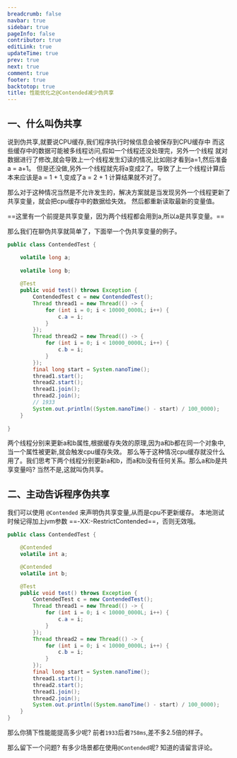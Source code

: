 ```yaml
---
breadcrumb: false
navbar: true
sidebar: true
pageInfo: false
contributor: true
editLink: true
updateTime: true
prev: true
next: true
comment: true
footer: true
backtotop: true
title: 性能优化之@Contended减少伪共享
---
```


## 一、什么叫伪共享

说到伪共享,就要说CPU缓存,我们程序执行时候信息会被保存到CPU缓存中
而这些缓存中的数据可能被多线程访问,假如一个线程还没处理完，另外一个线程
就对数据进行了修改,就会导致上一个线程发生幻读的情况,比如刚才看到a=1,然后准备a = a+1。
但是还没做,另外一个线程就先将a变成2了。导致了上一个线程计算后本来应该是a = 1 + 1,变成了a = 2 + 1
计算结果就不对了。

那么对于这种情况当然是不允许发生的，解决方案就是当发现另外一个线程更新了共享变量，就会把cpu缓存中的数据给失效。
然后都重新读取最新的变量值。

==这里有一个前提是共享变量，因为两个线程都会用到a,所以a是共享变量。==

那么我们在聊伪共享就简单了，下面举一个伪共享变量的例子。

```java 
public class ContendedTest {

    volatile long a;
    
    volatile long b;
    
    @Test
    public void test() throws Exception {
        ContendedTest c = new ContendedTest();
        Thread thread1 = new Thread(() -> {
            for (int i = 0; i < 10000_0000L; i++) {
                c.a = i;
            }
        });
        Thread thread2 = new Thread(() -> {
            for (int i = 0; i < 10000_0000L; i++) {
                c.b = i;
            }
        });
        final long start = System.nanoTime();
        thread1.start();
        thread2.start();
        thread1.join();
        thread2.join();
        // 1933
        System.out.println((System.nanoTime() - start) / 100_0000);
    }
     
}    
```


两个线程分别来更新a和b属性,根据缓存失效的原理,因为a和b都在同一个对象中,当一个属性被更新,就会触发cpu缓存失效。
那么等于这种情况cpu缓存就没什么用了。我们思考下两个线程分别更新a和b，而a和b没有任何关系。那么a和b是共享变量吗?
当然不是,这就叫伪共享。


## 二、主动告诉程序伪共享

我们可以使用 `@Contended` 来声明伪共享变量,从而是cpu不更新缓存。 
本地测试时候记得加上jvm参数 ==-XX:-RestrictContended==，否则无效哦。

```java 
public class ContendedTest {

    @Contended
    volatile int a;

    @Contended
    volatile int b;

    @Test
    public void test() throws Exception {
        ContendedTest c = new ContendedTest();
        Thread thread1 = new Thread(() -> {
            for (int i = 0; i < 10000_0000L; i++) {
                c.a = i;
            }
        });
        Thread thread2 = new Thread(() -> {
            for (int i = 0; i < 10000_0000L; i++) {
                c.b = i;
            }
        });
        final long start = System.nanoTime();
        thread1.start();
        thread2.start();
        thread1.join();
        thread2.join();
        System.out.println((System.nanoTime() - start) / 100_0000);
    }
}
```

那么你猜下性能能提高多少呢? 前者`1933`后者`758ms`,差不多2.5倍的样子。


那么留下一个问题? 有多少场景都在使用`@Contended`呢? 知道的请留言评论。
